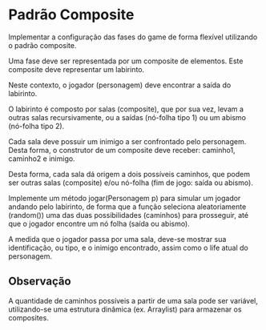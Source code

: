 # Padrão Composite

Implementar a configuração das fases do game de forma flexível utilizando o padrão 
composite.

Uma fase deve ser representada por um composite de elementos. Este composite deve
representar um labirinto.

Neste contexto, o jogador (personagem) deve encontrar a saída do labirinto. 

O labirinto é composto por salas (composite), que por sua vez, levam a outras salas 
recursivamente, ou a saídas (nó-folha tipo 1) ou um abismo (nó-folha tipo 2). 

Cada sala deve possuir um inimigo a ser confrontado pelo personagem. Desta forma, 
o construtor de um composite deve receber: caminho1, caminho2 e inimigo.

Desta forma, cada sala dá origem a dois possíveis caminhos, que podem ser outras 
salas (composite) e/ou nó-folha (fim de jogo: saída ou abismo).

Implemente um método jogar(Personagem p) para simular um jogador andando pelo 
labirinto, de forma que a função seleciona aleatoriamente (random()) uma das duas 
possibilidades (caminhos) para prosseguir, até que o jogador encontre um nó folha 
(saída ou abismo).

A medida que o jogador passa por uma sala, deve-se mostrar sua identificação, ou 
tipo, e o inimigo encontrado, assim como o life atual do personagem.

## Observação

A quantidade de caminhos possíveis a partir de uma sala pode ser 
variável, utilizando-se uma estrutura dinâmica (ex. Arraylist) para armazenar os 
composites.